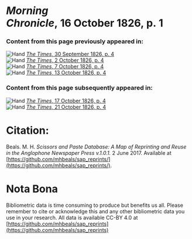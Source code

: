 # *Morning Chronicle*, 16 October 1826, p. 1  
  
### Content from this page previously appeared in:  
![Hand](http://scissorsandpaste.net/wp-content/uploads/2017/06/smallhandpointer.png) [*The Times*, 30 September 1826, p. 4](https://mhbeals.github.io/sap_html/The-Times/The-Times-30-September-1826-p-4)  
![Hand](http://scissorsandpaste.net/wp-content/uploads/2017/06/smallhandpointer.png) [*The Times*, 2 October 1826, p. 4](https://mhbeals.github.io/sap_html/The-Times/The-Times-2-October-1826-p-4)  
![Hand](http://scissorsandpaste.net/wp-content/uploads/2017/06/smallhandpointer.png) [*The Times*, 7 October 1826, p. 4](https://mhbeals.github.io/sap_html/The-Times/The-Times-7-October-1826-p-4)  
![Hand](http://scissorsandpaste.net/wp-content/uploads/2017/06/smallhandpointer.png) [*The Times*, 13 October 1826, p. 4](https://mhbeals.github.io/sap_html/The-Times/The-Times-13-October-1826-p-4)  
  
### Content from this page subsequently appeared in:  
![Hand](http://scissorsandpaste.net/wp-content/uploads/2017/06/smallhandpointer.png) [*The Times*, 17 October 1826, p. 4](https://mhbeals.github.io/sap_html/The-Times/The-Times-17-October-1826-p-4)  
![Hand](http://scissorsandpaste.net/wp-content/uploads/2017/06/smallhandpointer.png) [*The Times*, 21 October 1826, p. 4](https://mhbeals.github.io/sap_html/The-Times/The-Times-21-October-1826-p-4)  


# Citation: 

Beals. M. H. *Scissors and Paste Database: A Map of Reprinting and Reuse in the Anglophone Newspaper Press v.1.0.1.* 2 June 2017. Available at [https://github.com/mhbeals/sap_reprints/](https://github.com/mhbeals/sap_reprints/). 

# Nota Bona

Bibliometric data is time consuming to produce but benefits us all. Please remember to cite or acknowledge this and any other bibliometric data you use in your research. All data is available CC-BY 4.0 at [https://github.com/mhbeals/sap_reprints](https://github.com/mhbeals/sap_reprints)